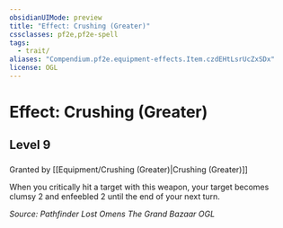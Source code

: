 ```yaml
---
obsidianUIMode: preview
title: "Effect: Crushing (Greater)"
cssclasses: pf2e,pf2e-spell
tags:
  - trait/
aliases: "Compendium.pf2e.equipment-effects.Item.czdEHtLsrUcZxSDx"
license: OGL
---
```

# Effect: Crushing (Greater)
## Level 9
### 






Granted by [[Equipment/Crushing (Greater)|Crushing (Greater)]]

When you critically hit a target with this weapon, your target becomes clumsy 2 and enfeebled 2 until the end of your next turn.

*Source: Pathfinder Lost Omens The Grand Bazaar*
*OGL*